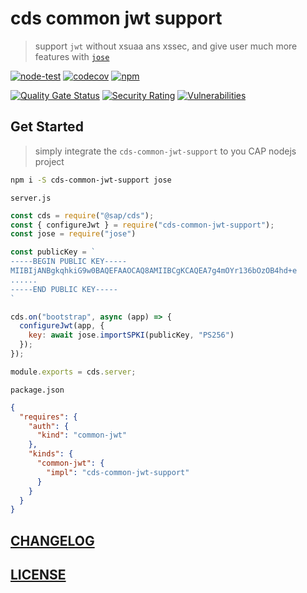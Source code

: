 # cds common jwt support

> support `jwt` without xsuaa ans xssec, and give user much more features with [`jose`](https://github.com/panva/jose)

[![node-test](https://github.com/Soontao/cds-common-jwt-support/actions/workflows/nodejs.yml/badge.svg)](https://github.com/Soontao/cds-common-jwt-support/actions/workflows/nodejs.yml)
[![codecov](https://codecov.io/gh/Soontao/cds-common-jwt-support/branch/main/graph/badge.svg?token=LKyd87mOZw)](https://codecov.io/gh/Soontao/cds-common-jwt-support)
[![npm](https://img.shields.io/npm/v/cds-common-jwt-support)](https://www.npmjs.com/package/cds-common-jwt-support)

[![Quality Gate Status](https://sonarcloud.io/api/project_badges/measure?project=Soontao_cds-common-jwt-support&metric=alert_status)](https://sonarcloud.io/summary/new_code?id=Soontao_cds-common-jwt-support)
[![Security Rating](https://sonarcloud.io/api/project_badges/measure?project=Soontao_cds-common-jwt-support&metric=security_rating)](https://sonarcloud.io/summary/new_code?id=Soontao_cds-common-jwt-support)
[![Vulnerabilities](https://sonarcloud.io/api/project_badges/measure?project=Soontao_cds-common-jwt-support&metric=vulnerabilities)](https://sonarcloud.io/summary/new_code?id=Soontao_cds-common-jwt-support)


## Get Started

> simply integrate the `cds-common-jwt-support` to you CAP nodejs project


```bash
npm i -S cds-common-jwt-support jose
```

`server.js`


```js
const cds = require("@sap/cds");
const { configureJwt } = require("cds-common-jwt-support");
const jose = require("jose")

const publicKey = `
-----BEGIN PUBLIC KEY-----
MIIBIjANBgkqhkiG9w0BAQEFAAOCAQ8AMIIBCgKCAQEA7g4mOYr136bOzOB4hd+e
......
-----END PUBLIC KEY-----
`

cds.on("bootstrap", async (app) => {
  configureJwt(app, {
    key: await jose.importSPKI(publicKey, "PS256")
  });
});

module.exports = cds.server;
```

`package.json`

```json
{
  "requires": {
    "auth": {
      "kind": "common-jwt"
    },
    "kinds": {
      "common-jwt": {
        "impl": "cds-common-jwt-support"
      }
    }
  }
}
```

## [CHANGELOG](./CHANGELOG.md)

## [LICENSE](./LICENSE)

